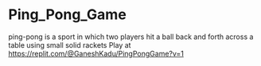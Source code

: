 # Ping_Pong_Game
ping-pong is a sport in which two players hit a ball back and forth across a table using small solid rackets
Play at https://replit.com/@GaneshKadu/PingPongGame?v=1
